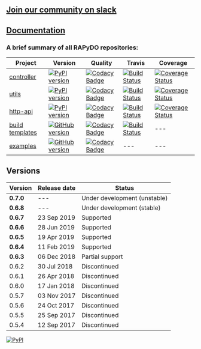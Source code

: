 ## [Join our community on slack](https://join.slack.com/t/rapydo/shared_invite/enQtNDA4OTExMjYwMDg3LWE3YWQ0OGM2MmFiODc0ZDdiYjdjZGU3NjJkNGQ5MTM3MWY2NjA5NmVkNTMzNDcyOWQ2NzMxMzRiY2EyODJkMjM)

## [Documentation](https://rapydo.github.io/docs/)

### A brief summary of all RAPyDO repositories:

| Project | Version | Quality | Travis | Coverage |
| --- | --- | --- | --- | --- |
| [controller](https://github.com/rapydo/do) | [![PyPI version](https://badge.fury.io/py/rapydo-controller.svg)](https://badge.fury.io/py/rapydo-controller) | [![Codacy Badge](https://api.codacy.com/project/badge/Grade/9e552a06046d479db90623d7af44044b)](https://app.codacy.com/app/rapydo/do?utm_source=github.com&utm_medium=referral&utm_content=rapydo/do&utm_campaign=Badge_Grade_Dashboard) | [![Build Status](https://travis-ci.org/rapydo/do.svg?branch=master)](https://travis-ci.org/rapydo/do) | [![Coverage Status](https://coveralls.io/repos/github/rapydo/do/badge.svg?branch=master)](https://coveralls.io/github/rapydo/do?branch=master) |
| [utils](https://github.com/rapydo/utils) | [![PyPI version](https://badge.fury.io/py/rapydo-utils.svg)](https://badge.fury.io/py/rapydo-utils) | [![Codacy Badge](https://api.codacy.com/project/badge/Grade/392ea6bce27c453bbc3777410a63ac76)](https://app.codacy.com/app/rapydo/utils?utm_source=github.com&utm_medium=referral&utm_content=rapydo/utils&utm_campaign=Badge_Grade_Dashboard) | [![Build Status](https://travis-ci.org/rapydo/utils.svg)](https://travis-ci.org/rapydo/utils) | [![Coverage Status](https://coveralls.io/repos/github/rapydo/utils/badge.svg?branch=master)](https://coveralls.io/github/rapydo/utils?branch=master) |
| [http-api](https://github.com/rapydo/http-api) | [![PyPI version](https://badge.fury.io/py/rapydo-http.svg)](https://badge.fury.io/py/rapydo-http) | [![Codacy Badge](https://api.codacy.com/project/badge/Grade/00cb49bbc1054098bba712231ebcefee)](https://app.codacy.com/app/rapydo/http-api?utm_source=github.com&utm_medium=referral&utm_content=rapydo/http-api&utm_campaign=Badge_Grade_Dashboard) | [![Build Status](https://travis-ci.org/rapydo/http-api.svg?branch=master)](https://travis-ci.org/rapydo/http-api) | [![Coverage Status](https://coveralls.io/repos/github/rapydo/http-api/badge.svg?branch=HEAD)](https://coveralls.io/github/rapydo/http-api?branch=HEAD) | [read](https://rapydo.github.io/http-api/) |
| [build templates](https://github.com/rapydo/build-templates) | [![GitHub version](https://img.shields.io/github/tag/rapydo/build-templates.svg)](https://github.com/rapydo/build-templates/releases) | [![Codacy Badge](https://api.codacy.com/project/badge/Grade/fd7b137c51da4bec85657ab2f60a7485)](https://app.codacy.com/app/rapydo/build-templates?utm_source=github.com&utm_medium=referral&utm_content=rapydo/build-templates&utm_campaign=Badge_Grade_Dashboard) | [![Build Status](https://travis-ci.org/rapydo/build-templates.svg?branch=master)](https://travis-ci.org/rapydo/build-templates) | --- |
| [examples](https://github.com/rapydo/tests) | [![GitHub version](https://img.shields.io/github/tag/rapydo/tests.svg)](https://github.com/rapydo/tests/releases) | [![Codacy Badge](https://api.codacy.com/project/badge/Grade/3fe7e2b8ea644912ac981e38b7afcd6a)](https://app.codacy.com/app/rapydo/tests?utm_source=github.com&utm_medium=referral&utm_content=rapydo/tests&utm_campaign=Badge_Grade_Dashboard) | --- | --- |

## Versions

| Version | Release date | Status |
| --- | --- | --- |
| **0.7.0** | --- | Under development (unstable) |
| **0.6.8** | --- | Under development (stable) |
| **0.6.7** | 23 Sep 2019 | Supported |
| **0.6.6** | 28 Jun 2019 | Supported |
| **0.6.5** | 19 Apr 2019 | Supported |
| **0.6.4** | 11 Feb 2019 | Supported |
| **0.6.3** | 06 Dec 2018 | Partial support |
| 0.6.2 | 30 Jul 2018 | Discontinued |
| 0.6.1 | 26 Apr 2018 | Discontinued |
| 0.6.0 | 17 Jan 2018 | Discontinued |
| 0.5.7 | 03 Nov 2017 | Discontinued |
| 0.5.6 | 24 Oct 2017 | Discontinued |
| 0.5.5 | 25 Sep 2017 | Discontinued |
| 0.5.4 | 12 Sep 2017 | Discontinued |

[![PyPI](https://img.shields.io/pypi/l/rapydo-utils.svg)](https://github.com/rapydo/core/blob/master/LICENSE)
